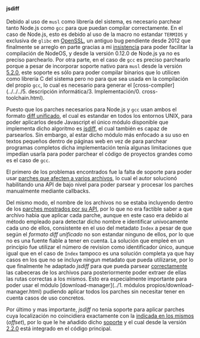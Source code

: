 #### jsdiff

Debido al uso de `musl` como librería del sistema, es necesario parchear tanto
Node.js como `gcc` para que puedan compilar correctamente. En el caso de Node.js,
esto es debido al uso de la macro no estandar `TERMIOS` y exclusiva de `glibc`
en [OpenSSL](https://rt.openssl.org/Ticket/Display.html?id=2823), un antiguo bug
pendiente desde 2012 que finalmente se arreglo en parte gracias a mi
[insistencia](https://github.com/openssl/openssl/issues/163) para poder
facilitar la compilación de NodeOS, y desde la versión 0.12.0 de Node.js ya no
es preciso parchearlo. Por otra parte, en el caso de `gcc` es preciso parchearlo
porque a pesar de incorporar soporte nativo para `musl` desde la versión
[5.2.0](http://www.phoronix.com/scan.php?page=news_item&px=Musl-Libc-GCC-Support),
este soporte es sólo para poder compilar binarios que lo utilicen como librería
C del sistema pero no para que sea usada en la compilación del propio `gcc`, lo
cual es necesario para generar el
[cross-compiler](../../../5. descripción informática/3. Implementación/0. cross-toolchain.html).

Puesto que los parches necesarios para Node.js y `gcc` usan ambos el formato
[diff unificado](http://www.gnu.org/software/diffutils/manual/html_node/Detailed-Unified.html),
el cual es estandar en todos los entornos UNIX, para poder aplicarlos desde
Javascript el único módulo disponible que implementa dicho algoritmo es
[jsdiff](https://github.com/kpdecker/jsdiff), el cual también es capaz de
parsearlos. Sin embargo, al estar dicho módulo más enfocado a su uso en textos
pequeños dentro de páginas web en vez de para parchear programas completos dicha
implementación tenía algunas limitaciones que impedían usarla para poder
parchear el código de proyectos grandes como es el caso de `gcc`.

El primero de los problemas encontrados fue la falta de soporte para poder usar
[parches que afecten a varios archivos](https://github.com/kpdecker/jsdiff/issues/60),
lo cual el autor solucionó habilitando una API de bajo nivel para poder parsear
y procesar los parches manualmente mediante callbacks.

Del mismo modo, el nombre de los archivos no se estaba incluyendo dentro de los
[parches mostrados por su API](https://github.com/kpdecker/jsdiff/issues/82),
por lo que no era factible saber a que archivo habia que aplicar cada parche,
aunque en este caso era debido al método empleado para detectar dicho nombre e
identificar univocamente cada uno de ellos, consistente en el uso del metadato
`Index` a pesar de que según el *formato diff unificado* no son estandar ninguno
de ellos, por lo que no es una fuente fiable a tener en cuenta. La solución que
empleé en un principio fue utilizar el número de revision como identificador
único, aunque igual que en el caso de `Index` tampoco es una solución completa
ya que hay casos en los que no se incluye ningun metadato que pueda utilizarse,
por lo que finalmente he adaptado *jsdiff* para que pueda parsear
[correctamente](https://github.com/kpdecker/jsdiff/pull/88) las cabeceras de los
archivos para posteriormente poder extraer de ellas las rutas correctas a los
mismos. Esto era especialmente importante para poder usar el módulo
[download-manager](../1. módulos propios/download-manager.html) pudiendo aplicar
todos los parches sin necesitar tener en cuenta casos de uso concretos.

Por último y mas importante, *jsdiff* no tenia soporte para aplicar parches cuya
localización no coincidiera exactamente con la
[indicada en los mismos](https://github.com/kpdecker/jsdiff/issues/84)
(*offset*), por lo que le he añadido dicho
[soporte](https://github.com/kpdecker/jsdiff/pull/83) y el cual desde la versión
[2.2.0](https://github.com/kpdecker/jsdiff/releases/tag/v2.2.0) está integrado
en el código principal.

